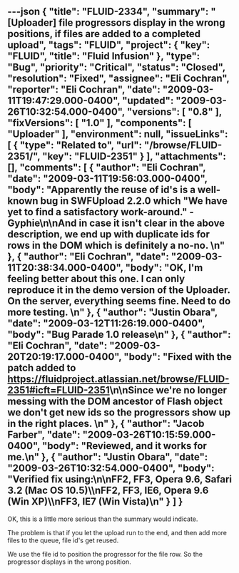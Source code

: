 ---json
{
  "title": "FLUID-2334",
  "summary": "[Uploader] file progressors display in the wrong positions, if files are added to a completed upload",
  "tags": "FLUID",
  "project": {
    "key": "FLUID",
    "title": "Fluid Infusion"
  },
  "type": "Bug",
  "priority": "Critical",
  "status": "Closed",
  "resolution": "Fixed",
  "assignee": "Eli Cochran",
  "reporter": "Eli Cochran",
  "date": "2009-03-11T19:47:29.000-0400",
  "updated": "2009-03-26T10:32:54.000-0400",
  "versions": [
    "0.8"
  ],
  "fixVersions": [
    "1.0"
  ],
  "components": [
    "Uploader"
  ],
  "environment": null,
  "issueLinks": [
    {
      "type": "Related to",
      "url": "/browse/FLUID-2351/",
      "key": "FLUID-2351"
    }
  ],
  "attachments": [],
  "comments": [
    {
      "author": "Eli Cochran",
      "date": "2009-03-11T19:56:03.000-0400",
      "body": "Apparently the reuse of id's is a well-known bug in SWFUpload 2.2.0 which \"We have yet to find a satisfactory work-around.\" - Gyphie\n\nAnd in case it isn't clear in the above description, we end up with duplicate ids for rows in the DOM which is definitely a no-no.&#x20;\n"
    },
    {
      "author": "Eli Cochran",
      "date": "2009-03-11T20:38:34.000-0400",
      "body": "OK, I'm feeling better about this one. I can only reproduce it in the demo version of the Uploader. On the server, everything seems fine. Need to do more testing.&#x20;\n"
    },
    {
      "author": "Justin Obara",
      "date": "2009-03-12T11:26:19.000-0400",
      "body": "Bug Parade 1.0 release\n"
    },
    {
      "author": "Eli Cochran",
      "date": "2009-03-20T20:19:17.000-0400",
      "body": "Fixed with the patch added to <https://fluidproject.atlassian.net/browse/FLUID-2351#icft=FLUID-2351>\n\nSince we're no longer messing with the DOM ancestor of Flash object we don't get new ids so the progressors show up in the right places.&#x20;\n"
    },
    {
      "author": "Jacob Farber",
      "date": "2009-03-26T10:15:59.000-0400",
      "body": "Reviewed, and it works for me.\n"
    },
    {
      "author": "Justin Obara",
      "date": "2009-03-26T10:32:54.000-0400",
      "body": "Verified fix using:\n\nFF2, FF3, Opera 9.6, Safari 3.2 (Mac OS 10.5)\\\nFF2, FF3, IE6, Opera 9.6 (Win XP)\\\nFF3, IE7 (Win Vista)\n"
    }
  ]
}
---
OK, this is a little more serious than the summary would indicate.&#x20;

The problem is that if you let the upload run to the end, and then add more files to the queue, file id's get reused.&#x20;

We use the file id to position the progressor for the file row. So the progressor displays in the wrong position.&#x20;

        